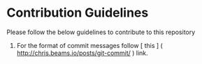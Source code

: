 # Contribution Guidelines

Please follow the below guidelines to contribute to this repository
1. For the format of commit messages follow [ this ] ( http://chris.beams.io/posts/git-commit/ ) link.
